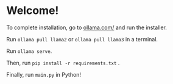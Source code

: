 # Welcome!

To complete installation, go to [ollama.com/](https://ollama.com/download/) and run the installer.

Run `ollama pull llama2` or `ollama pull llama3` in a terminal.

Run `ollama serve`.

Then, run `pip install -r requirements.txt` .

Finally, run `main.py` in Python!
